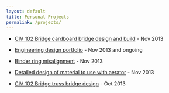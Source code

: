 ```yaml
---
layout: default
title: Personal Projects
permalink: /projects/
---
```


 - [CIV 102 Bridge cardboard bridge design and build](bridgebuild.html) - Nov 2013
 
 - [Engineering design portfolio](portfolio.html) - Nov 2013 and ongoing
 
 - [Binder ring misalignment](binder.html) - Nov 2013
 
 - [Detailed design of material to use with aerator](aerator.html) - Nov 2013
 
 - [CIV 102 Bridge truss bridge design](bridgedesign.html) - Oct 2013
